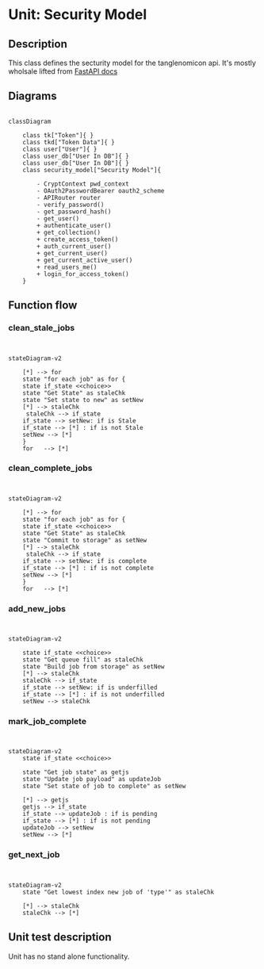 # Unit: Security Model

## Description

This class defines the secturity model for the tanglenomicon api. It's mostly wholsale lifted from [FastAPI docs](https://web.archive.org/web/20240324095137/https://fastapi.tiangolo.com/tutorial/security/oauth2-jwt/)

## Diagrams

```mermaid

classDiagram

    class tk["Token"]{ }
    class tkd["Token Data"]{ }
    class user["User"]{ }
    class user_db["User In DB"]{ }
    class user_db["User In DB"]{ }
    class security_model["Security Model"]{

        - CryptContext pwd_context
        - OAuth2PasswordBearer oauth2_scheme
        - APIRouter router
        - verify_password()
        - get_password_hash()
        - get_user()
        + authenticate_user()
        + get_collection()
        + create_access_token()
        + auth_current_user()
        + get_current_user()
        + get_current_active_user()
        + read_users_me()
        + login_for_access_token()
    }
```

## Function flow

### clean_stale_jobs
```mermaid


stateDiagram-v2

    [*] --> for
    state "for each job" as for {
    state if_state <<choice>>
    state "Get State" as staleChk
    state "Set state to new" as setNew
    [*] --> staleChk
     staleChk --> if_state
    if_state --> setNew: if is Stale
    if_state --> [*] : if is not Stale
    setNew --> [*]
    }
    for   --> [*]
```

### clean_complete_jobs
```mermaid


stateDiagram-v2

    [*] --> for
    state "for each job" as for {
    state if_state <<choice>>
    state "Get State" as staleChk
    state "Commit to storage" as setNew
    [*] --> staleChk
     staleChk --> if_state
    if_state --> setNew: if is complete
    if_state --> [*] : if is not complete
    setNew --> [*]
    }
    for   --> [*]
```
### add_new_jobs

```mermaid


stateDiagram-v2

    state if_state <<choice>>
    state "Get queue fill" as staleChk
    state "Build job from storage" as setNew
    [*] --> staleChk
    staleChk --> if_state
    if_state --> setNew: if is underfilled
    if_state --> [*] : if is not underfilled
    setNew --> staleChk
```


### mark_job_complete
```mermaid


stateDiagram-v2
    state if_state <<choice>>

    state "Get job state" as getjs
    state "Update job payload" as updateJob
    state "Set state of job to complete" as setNew

    [*] --> getjs
    getjs --> if_state
    if_state --> updateJob : if is pending
    if_state --> [*] : if is not pending
    updateJob --> setNew
    setNew --> [*]
```


### get_next_job
```mermaid


stateDiagram-v2
    state "Get lowest index new job of 'type'" as staleChk

    [*] --> staleChk
    staleChk --> [*]
```

## Unit test description

Unit has no stand alone functionality.